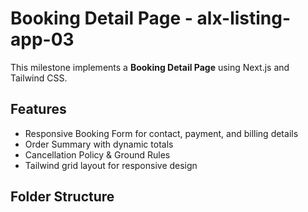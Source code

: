 # Booking Detail Page - alx-listing-app-03

This milestone implements a **Booking Detail Page** using Next.js and Tailwind CSS.  

## Features
- Responsive Booking Form for contact, payment, and billing details
- Order Summary with dynamic totals
- Cancellation Policy & Ground Rules
- Tailwind grid layout for responsive design

## Folder Structure
